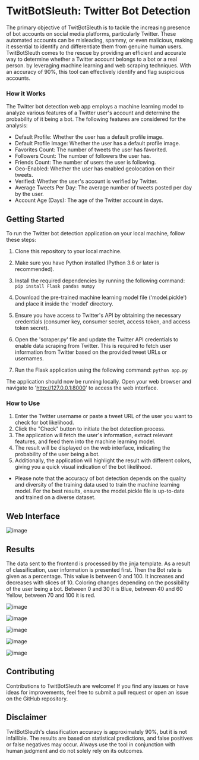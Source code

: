 # TwitBotSleuth: Twitter Bot Detection 

The primary objective of TwitBotSleuth is to tackle the increasing presence of bot accounts on social media platforms, particularly Twitter. These automated accounts can be misleading, spammy, or even malicious, making it essential to identify and differentiate them from genuine human users. TwitBotSleuth comes to the rescue by providing an efficient and accurate way to determine whether a Twitter account belongs to a bot or a real person. by leveraging machine learning and web scraping techniques. With an accuracy of 90%, this tool can effectively identify and flag suspicious accounts.

### How it Works

The Twitter bot detection web app employs a machine learning model to analyze various features of a Twitter user's account and determine the probability of it being a bot. The following features are considered for the analysis:

* Default Profile: Whether the user has a default profile image.
* Default Profile Image: Whether the user has a default profile image.
* Favorites Count: The number of tweets the user has favorited.
* Followers Count: The number of followers the user has.
* Friends Count: The number of users the user is following.
* Geo-Enabled: Whether the user has enabled geolocation on their tweets.
* Verified: Whether the user's account is verified by Twitter.
* Average Tweets Per Day: The average number of tweets posted per day by the user.
* Account Age (Days): The age of the Twitter account in days.

## Getting Started
To run the Twitter bot detection application on your local machine, follow these steps:

1. Clone this repository to your local machine.
2. Make sure you have Python installed (Python 3.6 or later is recommended).
3. Install the required dependencies by running the following command:
   ``` pip install Flask pandas numpy ```

1. Download the pre-trained machine learning model file ('model.pickle') and place it inside the 'model' directory.
2. Ensure you have access to Twitter's API by obtaining the necessary credentials (consumer key, consumer secret, access token, and access token secret).
3. Open the 'scraper.py' file and update the Twitter API credentials to enable data scraping from Twitter. This is required to fetch user information from Twitter based on the provided tweet URLs or usernames.
4. Run the Flask application using the following command:
 ``` python app.py ```

The application should now be running locally. Open your web browser and navigate to 'http://127.0.0.1:8000' to access the web interface.

### How to Use
1. Enter the Twitter username or paste a tweet URL of the user you want to check for bot likelihood.
2. Click the "Check" button to initiate the bot detection process.
3. The application will fetch the user's information, extract relevant features, and feed them into the machine learning model.
4. The result will be displayed on the web interface, indicating the probability of the user being a bot.
5. Additionally, the application will highlight the result with different colors, giving you a quick visual indication of the bot likelihood.


* Please note that the accuracy of bot detection depends on the quality and diversity of the training data used to train the machine learning model. For the best results, ensure the model.pickle file is up-to-date and trained on a diverse dataset.


## Web Interface

![image](https://github.com/eshita-jain/TwitBotSleuth/assets/80577092/3157e4f8-0034-4718-bcf8-68a3a2f6bb48)

## Results

The data sent to the frontend is processed by the jinja template. As a result of classification, user information is presented first. Then the Bot rate is given as a percentage. This value is between 0 and 100. It increases and decreases with slices of 10. Coloring changes depending on the possibility of the user being a bot. Between 0 and 30 it is Blue, between 40 and 60 Yellow, between 70 and 100 it is red.

![image](https://github.com/eshita-jain/TwitBotSleuth/assets/80577092/0ed05ab0-c980-4f43-8de5-8318267aeb08)

![image](https://github.com/eshita-jain/TwitBotSleuth/assets/80577092/3e8e5e21-589a-4694-b696-36bc9d54fdac)

![image](https://github.com/eshita-jain/TwitBotSleuth/assets/80577092/1eb1838e-faca-4eff-9909-fd92c9fb5b59)

![image](https://github.com/eshita-jain/TwitBotSleuth/assets/80577092/41ee0356-bc59-4935-bbff-07d8574fcc8b)

![image](https://github.com/eshita-jain/TwitBotSleuth/assets/80577092/85e01e0d-9219-4472-bfad-dc7e98cdfda8)

## Contributing
Contributions to TwitBotSleuth are welcome! If you find any issues or have ideas for improvements, feel free to submit a pull request or open an issue on the GitHub repository.

## Disclaimer
TwitBotSleuth's classification accuracy is approximately 90%, but it is not infallible. The results are based on statistical predictions, and false positives or false negatives may occur. Always use the tool in conjunction with human judgment and do not solely rely on its outcomes.

